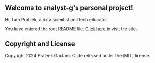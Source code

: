 
## Welcome to analyst-g's personal project!

<p>Hi, I am Prateek, a data scientist and tech educator. </p>
<p>You have entered the root README file. <a href = "https://analyst-g.github.io/dist/index.html" > Click here </a> to visit the site.</p>

## Copyright and License

Copyright 2024 Prateek Gautam. Code released under the [MIT] license.

